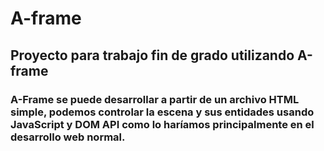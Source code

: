 # A-frame
## Proyecto para trabajo fin de grado utilizando A-frame
### A-Frame se puede desarrollar a partir de un archivo HTML simple, podemos controlar la escena y sus entidades usando JavaScript y DOM API como lo haríamos principalmente en el desarrollo web normal.
